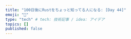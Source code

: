 ```yaml
---
title: "100日後にRustをちょっと知ってる人になる: [Day 44]"
emoji: "🦀"
type: "tech" # tech: 技術記事 / idea: アイデア
topics: []
published: false
---
```

